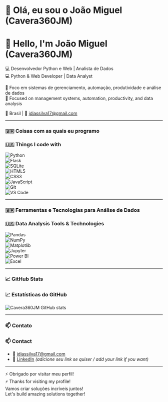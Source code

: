 # 👋 Olá, eu sou o João Miguel (Cavera360JM)  
# 👋 Hello, I'm João Miguel (Cavera360JM)

💻 Desenvolvedor Python e Web | Analista de Dados  
💻 Python & Web Developer | Data Analyst

🎯 Foco em sistemas de gerenciamento, automação, produtividade e análise de dados  
🎯 Focused on management systems, automation, productivity, and data analysis

📍 Brasil | 📧 [jdiassilva17@gmail.com](mailto:jdiassilva17@gmail.com)

---

### 🇧🇷 Coisas com as quais eu programo  
### 🇺🇸 Things I code with

![Python](https://img.shields.io/badge/-Python-3776AB?style=flat-square&logo=python&logoColor=white)  
![Flask](https://img.shields.io/badge/-Flask-000000?style=flat-square&logo=flask)  
![SQLite](https://img.shields.io/badge/-SQLite-003B57?style=flat-square&logo=sqlite)  
![HTML5](https://img.shields.io/badge/-HTML5-E34F26?style=flat-square&logo=html5&logoColor=white)  
![CSS3](https://img.shields.io/badge/-CSS3-1572B6?style=flat-square&logo=css3)  
![JavaScript](https://img.shields.io/badge/-JavaScript-F7DF1E?style=flat-square&logo=javascript&logoColor=black)  
![Git](https://img.shields.io/badge/-Git-F05032?style=flat-square&logo=git&logoColor=white)  
![VS Code](https://img.shields.io/badge/-VS%20Code-007ACC?style=flat-square&logo=visual-studio-code)  

---

### 🇧🇷 Ferramentas e Tecnologias para Análise de Dados  
### 🇺🇸 Data Analysis Tools & Technologies

![Pandas](https://img.shields.io/badge/-Pandas-150458?style=flat-square&logo=pandas&logoColor=white)  
![NumPy](https://img.shields.io/badge/-NumPy-013243?style=flat-square&logo=numpy&logoColor=white)  
![Matplotlib](https://img.shields.io/badge/-Matplotlib-11557C?style=flat-square&logo=matplotlib&logoColor=white)  
![Jupyter](https://img.shields.io/badge/-Jupyter-F37626?style=flat-square&logo=jupyter&logoColor=white)  
![Power BI](https://img.shields.io/badge/-Power%20BI-F2C811?style=flat-square&logo=microsoft-powerbi&logoColor=black)  
![Excel](https://img.shields.io/badge/-Excel-217346?style=flat-square&logo=microsoft-excel&logoColor=white)  

---

### 📈 GitHub Stats  
### 📈 Estatísticas do GitHub

![Cavera360JM GitHub stats](https://github-readme-stats.vercel.app/api?username=Cavera360JM&show_icons=true&theme=dracula)

---

### 📫 Contato  
### 📫 Contact

- 📧 jdiassilva17@gmail.com  
- 🔗 [LinkedIn](https://www.linkedin.com/in/seu-perfil) *(adicione seu link se quiser / add your link if you want)*

---

⚡ Obrigado por visitar meu perfil!  
⚡ Thanks for visiting my profile!  
Vamos criar soluções incríveis juntos!  
Let's build amazing solutions together!
